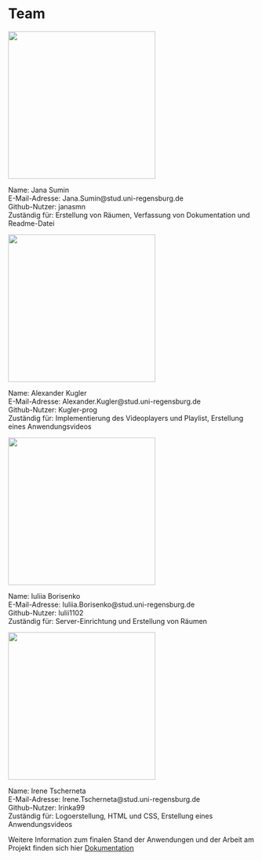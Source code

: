 # Team

<img height="300" src="https://cdn.discordapp.com/attachments/787259999247269951/826520404193181756/image0.jpg" />
<p>Name: Jana Sumin<br>
E-Mail-Adresse: Jana.Sumin@stud.uni-regensburg.de<br>
Github-Nutzer: janasmn<br>
Zuständig für: Erstellung von Räumen, Verfassung von Dokumentation und Readme-Datei</p>

<img height="300" src="https://cdn.discordapp.com/attachments/787259999247269951/826520047203385414/IMG_20210208_184119.jpg" />
<p>Name: Alexander Kugler<br>
E-Mail-Adresse: Alexander.Kugler@stud.uni-regensburg.de<br>
Github-Nutzer: Kugler-prog<br>
Zuständig für: Implementierung des Videoplayers und Playlist, Erstellung eines Anwendungsvideos</p>

<img height="300" src="https://cdn.discordapp.com/attachments/787259999247269951/826519351045652561/Borisenko_Iuliia.jpg" />
<p>Name: Iuliia Borisenko<br>
E-Mail-Adresse: Iuliia.Borisenko@stud.uni-regensburg.de<br>
Github-Nutzer: Iulii1102<br>
Zuständig für: Server-Einrichtung und Erstellung von Räumen</p>

<img height="300" src="https://cdn.discordapp.com/attachments/787259999247269951/826519791913271327/irina.jpg" />
<p>Name: Irene Tscherneta<br>
E-Mail-Adresse: Irene.Tscherneta@stud.uni-regensburg.de<br>
Github-Nutzer: Irinka99<br>
Zuständig für: Logoerstellung, HTML und CSS, Erstellung eines Anwendungsvideos</p>

Weitere Information zum finalen Stand der Anwendungen und der Arbeit am Projekt finden sich hier [Dokumentation](https://github.com/UniRegensburg/mme-ws2020-projekte-online-kino-2/blob/master/docs/assets/Doku_Cinema4Us.pdf)

